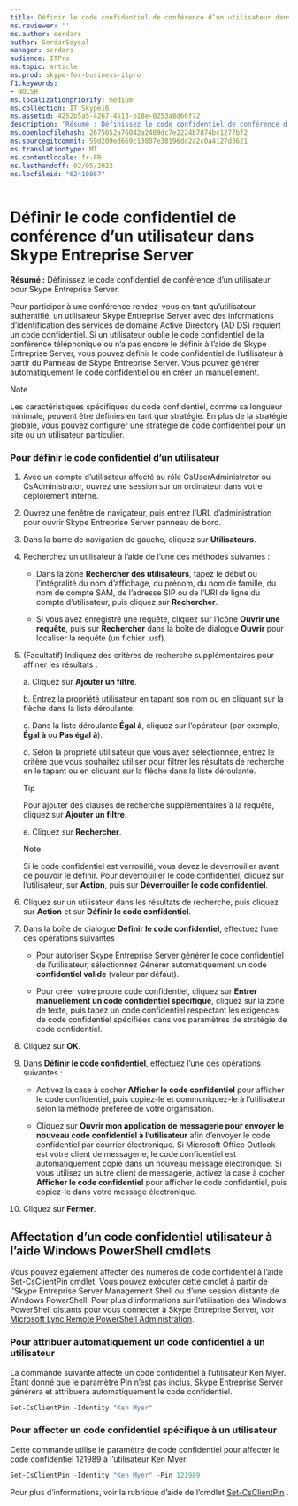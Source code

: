 ```yaml
---
title: Définir le code confidentiel de conférence d’un utilisateur dans Skype Entreprise Server
ms.reviewer: ''
ms.author: serdars
author: SerdarSoysal
manager: serdars
audience: ITPro
ms.topic: article
ms.prod: skype-for-business-itpro
f1.keywords:
- NOCSH
ms.localizationpriority: medium
ms.collection: IT_Skype16
ms.assetid: 4252b5a5-4267-4513-b18e-0253a8d66f72
description: 'Résumé : Définissez le code confidentiel de conférence d’un utilisateur pour Skype Entreprise Server.'
ms.openlocfilehash: 2675052a76042a2409dc7e2224b7874bc1277bf2
ms.sourcegitcommit: 59d209ed669c13807e38196dd2a2c0a4127d3621
ms.translationtype: MT
ms.contentlocale: fr-FR
ms.lasthandoff: 02/05/2022
ms.locfileid: "62410867"
---
```

# <a name="set-a-users-dial-in-conferencing-pin-in-skype-for-business-server"></a>Définir le code confidentiel de conférence d’un utilisateur dans Skype Entreprise Server
 
**Résumé :** Définissez le code confidentiel de conférence d’un utilisateur pour Skype Entreprise Server.
  
Pour participer à une conférence rendez-vous en tant qu’utilisateur authentifié, un utilisateur Skype Entreprise Server avec des informations d’identification des services de domaine Active Directory (AD DS) requiert un code confidentiel. Si un utilisateur oublie le code confidentiel de la conférence téléphonique ou n’a pas encore le définir à l’aide de Skype Entreprise Server, vous pouvez définir le code confidentiel de l’utilisateur à partir du Panneau de Skype Entreprise Server. Vous pouvez générer automatiquement le code confidentiel ou en créer un manuellement.
  
> [!NOTE]
> Les caractéristiques spécifiques du code confidentiel, comme sa longueur minimale, peuvent être définies en tant que stratégie. En plus de la stratégie globale, vous pouvez configurer une stratégie de code confidentiel pour un site ou un utilisateur particulier. 
  
### <a name="to-set-a-users-pin"></a>Pour définir le code confidentiel d’un utilisateur

1. Avec un compte d’utilisateur affecté au rôle CsUserAdministrator ou CsAdministrator, ouvrez une session sur un ordinateur dans votre déploiement interne.
    
2. Ouvrez une fenêtre de navigateur, puis entrez l’URL d’administration pour ouvrir Skype Entreprise Server panneau de bord.  
    
3. Dans la barre de navigation de gauche, cliquez sur **Utilisateurs**.
    
4. Recherchez un utilisateur à l’aide de l’une des méthodes suivantes :
    
   - Dans la zone **Rechercher des utilisateurs**, tapez le début ou l’intégralité du nom d’affichage, du prénom, du nom de famille, du nom de compte SAM, de l’adresse SIP ou de l’URI de ligne du compte d’utilisateur, puis cliquez sur **Rechercher**.
    
   - Si vous avez enregistré une requête, cliquez sur l’icône **Ouvrir une requête**, puis sur **Rechercher** dans la boîte de dialogue **Ouvrir** pour localiser la requête (un fichier .usf).
    
5. (Facultatif) Indiquez des critères de recherche supplémentaires pour affiner les résultats :
    
   a. Cliquez sur **Ajouter un filtre**.
    
   b. Entrez la propriété utilisateur en tapant son nom ou en cliquant sur la flèche dans la liste déroulante.
    
   c. Dans la liste déroulante **Égal à**, cliquez sur l’opérateur (par exemple, **Égal à** ou **Pas égal à**).
    
   d. Selon la propriété utilisateur que vous avez sélectionnée, entrez le critère que vous souhaitez utiliser pour filtrer les résultats de recherche en le tapant ou en cliquant sur la flèche dans la liste déroulante.
    
    > [!TIP]
    > Pour ajouter des clauses de recherche supplémentaires à la requête, cliquez sur **Ajouter un filtre**. 
  
   e. Cliquez sur **Rechercher**.
    
    > [!NOTE]
    > Si le code confidentiel est verrouillé, vous devez le déverrouiller avant de pouvoir le définir. Pour déverrouiller le code confidentiel, cliquez sur l’utilisateur, sur **Action**, puis sur **Déverrouiller le code confidentiel**. 
  
6. Cliquez sur un utilisateur dans les résultats de recherche, puis cliquez sur **Action** et sur **Définir le code confidentiel**.
    
7. Dans la boîte de dialogue **Définir le code confidentiel**, effectuez l’une des opérations suivantes :
    
   - Pour autoriser Skype Entreprise Server générer le code confidentiel de l’utilisateur, sélectionnez Générer automatiquement un code **confidentiel valide** (valeur par défaut).
    
   - Pour créer votre propre code confidentiel, cliquez sur **Entrer manuellement un code confidentiel spécifique**, cliquez sur la zone de texte, puis tapez un code confidentiel respectant les exigences de code confidentiel spécifiées dans vos paramètres de stratégie de code confidentiel.
    
8. Cliquez sur **OK**.
    
9. Dans **Définir le code confidentiel**, effectuez l’une des opérations suivantes : 
    
   - Activez la case à cocher **Afficher le code confidentiel** pour afficher le code confidentiel, puis copiez-le et communiquez-le à l’utilisateur selon la méthode préférée de votre organisation.
    
   - Cliquez sur **Ouvrir mon application de messagerie pour envoyer le nouveau code confidentiel à l’utilisateur** afin d’envoyer le code confidentiel par courrier électronique. Si Microsoft Office Outlook est votre client de messagerie, le code confidentiel est automatiquement copié dans un nouveau message électronique. Si vous utilisez un autre client de messagerie, activez la case à cocher **Afficher le code confidentiel** pour afficher le code confidentiel, puis copiez-le dans votre message électronique.
    
10. Cliquez sur **Fermer**.
    
## <a name="assigning-a-user-pin-by-using-windows-powershell-cmdlets"></a>Affectation d’un code confidentiel utilisateur à l’aide Windows PowerShell cmdlets

Vous pouvez également affecter des numéros de code confidentiel à l’aide Set-CsClientPin cmdlet. Vous pouvez exécuter cette cmdlet à partir de l’Skype Entreprise Server Management Shell ou d’une session distante de Windows PowerShell. Pour plus d’informations sur l’utilisation des Windows PowerShell distants pour vous connecter à Skype Entreprise Server, voir [Microsoft Lync Remote PowerShell Administration](https://blog.insideo365.com/2011/08/remote-lync-powershell-administration/). 
  
### <a name="to-auto-assign-a-pin-number-to-a-user"></a>Pour attribuer automatiquement un code confidentiel à un utilisateur

La commande suivante affecte un code confidentiel à l’utilisateur Ken Myer. Étant donné que le paramètre Pin n’est pas inclus, Skype Entreprise Server générera et attribuera automatiquement le code confidentiel.
    
  ```PowerShell
  Set-CsClientPin -Identity "Ken Myer" 
  ```

### <a name="to-assign-a-specific-pin-number-to-a-user"></a>Pour affecter un code confidentiel spécifique à un utilisateur

Cette commande utilise le paramètre de code confidentiel pour affecter le code confidentiel 121989 à l’utilisateur Ken Myer.
    
  ```PowerShell
  Set-CsClientPin -Identity "Ken Myer" -Pin 121989
  ```

Pour plus d’informations, voir la rubrique d’aide de l’cmdlet [Set-CsClientPin](/powershell/module/skype/set-csclientpin?view=skype-ps) .
